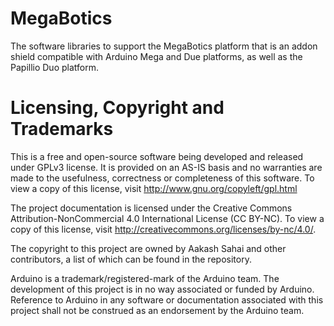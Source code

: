 # MegaBotics
The software libraries to support the MegaBotics platform that is an addon shield compatible with
Arduino Mega and Due platforms, as well as the Papillio Duo platform.

# Licensing, Copyright and Trademarks

This is a free and open-source software being developed and released under GPLv3 license. It is provided on an AS-IS basis and no warranties are made to the usefulness, correctness or completeness of this software. To view a copy of this license, visit http://www.gnu.org/copyleft/gpl.html

The project documentation is licensed under the Creative Commons Attribution-NonCommercial 4.0 International License (CC BY-NC). To view a copy of this license, visit http://creativecommons.org/licenses/by-nc/4.0/.

The copyright to this project are owned by Aakash Sahai and other contributors, a list of which can be found in the repository.

Arduino is a trademark/registered-mark of the Arduino team. The development of this project is in no way associated or funded by Arduino. Reference to Arduino in any software or documentation associated with this project shall not be construed as an endorsement by the Arduino team.
